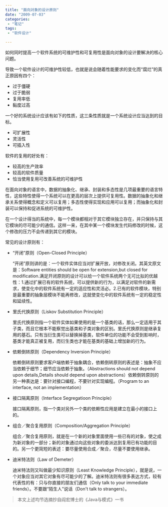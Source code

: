 ```yaml
---
title: "面向对象的设计原则"
date: "2009-07-03"
categories:
 - "笔记"
tags:
 - "软件设计"

---
```


如何同时提高一个软件系统的可维护性和可复用性是面向对象的设计要解决的核心问题。

导致一个软件设计的可维护性较低，也就是说会随着性能要求的变化而“腐烂”的真正原因有四个：

  * 过于僵硬
  * 过于脆弱
  * 复用率低
  * 黏度过高

一个好的系统设计应该有如下的性质，这三条性质就是一个系统设计应当达到的目标。

  * 可扩展性
  * 灵活性
  * 可插入性


软件的复用的好处有：

  * 较高的生产效率
  * 较高的软件质量
  * 恰当使用复用可改善系统的可维护性

在面向对象的语言中，数据的抽象化、继承、封装和多态性是几项最重要的语言特性，这些特性使得一个系统可以在更高的层次上提供可复用性。数据的抽象化和继承关系使得概念和定义可以复用；多态性使得实现和应用可以复用；而抽象化和封装可以保持和促进系统的可维护性。

在一个设计得当的系统中，每一个模块都相对于其它模块独立存在，并只保持与其它模块的尽可能少的通信。这样一来，在其中某一个模块发生代码修改的时候，这个修改的压力不会传递到其它的模块。

常见的设计原则有：

 * “开闭”原则（Open-Closed Principle）

      “开闭”原则讲的是：一个软件实体应当对扩展开放，对修改关闭。其英文原文是：Software entities should be open for extension,but closed for modification.满足开闭原则的设计可以给一个软件系统两个无可比拟的优越性：1.通过扩展已有的软件系统，可以提供新的行为，以满足对软件的新需求，使变化中的软件系统有一定的适应性和灵活必。2.已有的软件模块，特别是最重要的抽象层模块不能再修改，这就使变化中的软件系统有一定的稳定性和延续性。

 * 里氏代换原则（Liskov Substitution Principle）

      里氏代换原则指一个软件实体如果使用的是一个基类的话，那么一定适用于其子类，而且它根本不能察觉出基类和子类对象的区别。里氏代换原则是继承复用的基石。只有当衍生类可以替换掉基类，软件单位的功能不会受到影响时，基类才能真正被复用，而衍生类也才能在基类的基础上增加新的行为。

 * 依赖倒转原则（Dependency Inversion Principle）

      依赖倒转原则要求客户端依赖于抽象耦合，依赖倒转原则的表述是：抽象不应当依赖于细节；细节应当依赖于抽象。（Abstractions should not depend upon details,Details should depend upon abstractions）依赖倒转原则的另一种表达是：要针对接口编程，不要针对实现编程。（Program to an interface, not an implementation）

 * 接口隔离原则（Interface Segregatioon Principle）

      接口隔离原则，指一个类对另外一个类的依赖性应用是建立在最小的接口上的。

 * 组合／聚合复用原则（Composition/Aggregation Principle）

      组合／聚合复用原则，就是在一个新的对象里面使用一些已有的对象，使之成为新对象的一部分；新的对象通过向这些对象的委派达到复用已有功能的目的。另一个更简短的表述：要尽量使用合成／聚合，尽量不要使用继承。

 * 迪米特法则（Law of Demeter）

      迪米特法则又叫做最少知识原则（Least Knowledge Principle），就是说，一个对象应当对其它对象有尽可能少的了解。迪米特法则有很多表达方式，较有代表性的有：只与你直接的朋友们通信（Only talk to your immediate friends）。不要跟“陌生人”说话（Don't talk to strangers）。

> 本文上述均节选摘抄自阎宏博士的《Java与模式》一书
